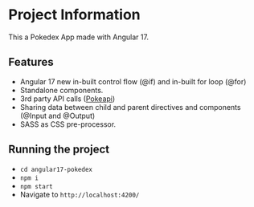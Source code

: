 # Project Information

This a Pokedex App made with Angular 17. 

## Features

- Angular 17 new in-built control flow (@if) and in-built for loop (@for)
- Standalone components.
- 3rd party API calls ([Pokeapi](https://pokeapi.co/))
- Sharing data between child and parent directives and components (@Input and @Output)
- SASS as CSS pre-processor.

## Running the project
- `cd angular17-pokedex`
- `npm i`
- `npm start`
- Navigate to `http://localhost:4200/`
